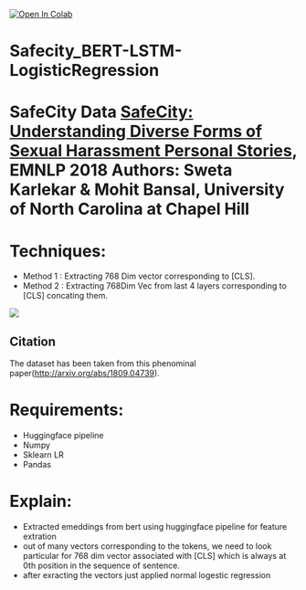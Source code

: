 [![Open In Colab](https://colab.research.google.com/assets/colab-badge.svg)](https://colab.research.google.com/github/googlecolab/colabtools/blob/master/notebooks/colab-github-demo.ipynb)

# Safecity_BERT-LSTM-LogisticRegression
# SafeCity Data [SafeCity: Understanding Diverse Forms of Sexual Harassment Personal Stories](http://arxiv.org/abs/1809.04739), EMNLP 2018   Authors: Sweta Karlekar &amp; Mohit Bansal, University of North Carolina at Chapel Hill  

# Techniques:
- Method 1 : Extracting 768 Dim vector corresponding to [CLS].
- Method 2 : Extracting 768Dim Vec from last 4 layers corresponding to [CLS] concating them.

![](https://camo.githubusercontent.com/0c9b76326c1d9bd7d001a3cdac1837b6b4c6b9e8/68747470733a2f2f6a616c616d6d61722e6769746875622e696f2f696d616765732f64697374696c424552542f626572742d64697374696c626572742d73656e74656e63652d636c617373696669636174696f6e2e706e67)





## Citation
The dataset has been taken from this phenominal paper(http://arxiv.org/abs/1809.04739).


# Requirements:
- Huggingface pipeline
- Numpy
- Sklearn LR 
- Pandas

# Explain:
- Extracted emeddings from bert using huggingface pipeline for feature extration
- out of many vectors corresponding to the tokens, we need to look particular for 768 dim vector associated with [CLS] which is always at 0th position in the sequence of sentence.
- after exracting the vectors just applied normal logestic regression 
